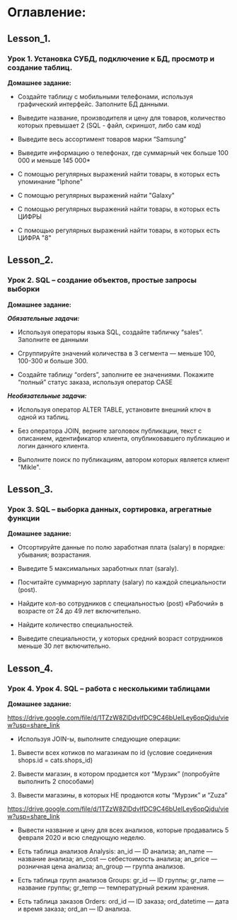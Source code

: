 # Оглавление:

## Lesson_1.
### Урок 1. Установка СУБД, подключение к БД, просмотр и создание таблиц.
**Домашнее задание:**

- Создайте таблицу с мобильными телефонами, используя графический интерфейс. Заполните БД данными.

- Выведите название, производителя и цену для товаров, 
количество которых превышает 2 (SQL - файл, скриншот, либо сам код)

- Выведите весь ассортимент товаров марки “Samsung”

- Выведите информацию о телефонах, где суммарный чек больше 100 000 и меньше 145 000*

- С помощью регулярных выражений найти товары, в которых есть упоминание "Iphone"

- С помощью регулярных выражений найти "Galaxy"

- С помощью регулярных выражений найти товары, в которых есть ЦИФРЫ

- С помощью регулярных выражений найти товары, в которых есть ЦИФРА "8"  

## Lesson_2.
### Урок 2. SQL – создание объектов, простые запросы выборки
**Домашнее задание:**

***Обязательные задачи:***
- Используя операторы языка SQL, создайте табличку “sales”. Заполните ее данными

- Сгруппируйте значений количества в 3 сегмента — меньше 100, 100-300 и больше 300.

- Создайте таблицу “orders”, заполните ее значениями. Покажите “полный” статус заказа, используя оператор CASE

***Необязательные задачи:***

- Используя оператор ALTER TABLE, установите внешний ключ в одной из таблиц.

- Без оператора JOIN, верните заголовок публикации, текст с описанием, идентификатор клиента, опубликовавшего публикацию и логин данного клиента.

- Выполните поиск по публикациям, автором которых является клиент "Mikle".

## Lesson_3.
### Урок 3. SQL – выборка данных, сортировка, агрегатные функции
**Домашнее задание:** 


- Отсортируйте данные по полю заработная плата (salary) в порядке: убывания; возрастания.

- Выведите 5 максимальных заработных плат (saraly).

- Посчитайте суммарную зарплату (salary) по каждой специальности (роst).

- Найдите кол-во сотрудников с специальностью (post) «Рабочий» в возрасте от 24 до 49 лет включительно.

- Найдите количество специальностей.

- Выведите специальности, у которых средний возраст сотрудников меньше 30 лет включительно.

## Lesson_4.
### Урок 4. Урок 4. SQL – работа с несколькими таблицами
**Домашнее задание:**

https://drive.google.com/file/d/1TZzW8ZlDdvIfDC9C46bUeILey6opQjdu/view?usp=share_link 

- Используя JOIN-ы, выполните следующие операции:


1. Вывести всех котиков по магазинам по id (условие соединения shops.id = cats.shops_id)

2. Вывести магазин, в котором продается кот “Мурзик” (попробуйте выполнить 2 способами)

3. Вывести магазины, в которых НЕ продаются коты “Мурзик” и “Zuza”

https://drive.google.com/file/d/1TZzW8ZlDdvIfDC9C46bUeILey6opQjdu/view?usp=share_link


- Вывести название и цену для всех анализов, которые продавались 5 февраля 2020 и всю следующую неделю.

- Есть таблица анализов Analysis:
an_id — ID анализа;
an_name — название анализа;
an_cost — себестоимость анализа;
an_price — розничная цена анализа;
an_group — группа анализов.

- Есть таблица групп анализов Groups:
gr_id — ID группы;
gr_name — название группы;
gr_temp — температурный режим хранения.

- Есть таблица заказов Orders:
ord_id — ID заказа;
ord_datetime — дата и время заказа;
ord_an — ID анализа.



